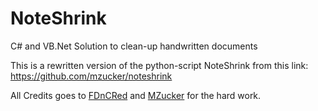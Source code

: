 # NoteShrink
C# and VB.Net Solution to clean-up handwritten documents

This is a rewritten version of the python-script NoteShrink from this link:
https://github.com/mzucker/noteshrink

All Credits goes to [FDnCRed](https://github.com/fdncred)  and [MZucker](https://github.com/mzucker) for the hard work.
